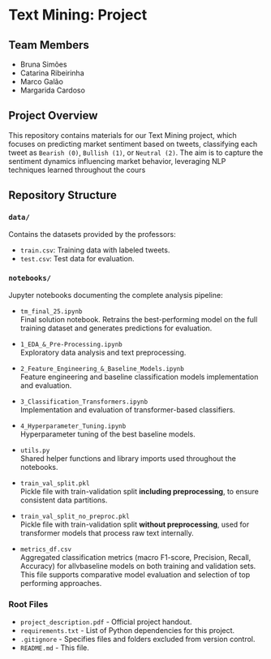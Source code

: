 # Text Mining: Project

## Team Members
- Bruna Simões  
- Catarina Ribeirinha  
- Marco Galão  
- Margarida Cardoso  

## Project Overview
This repository contains materials for our Text Mining project, which focuses on predicting market sentiment based on tweets, classifying each tweet as `Bearish (0)`, `Bullish (1)`, or `Neutral (2)`. The aim is to capture the sentiment dynamics influencing market behavior, leveraging NLP techniques learned throughout the cours

## Repository Structure

### `data/`
Contains the datasets provided by the professors:
- `train.csv`: Training data with labeled tweets.
- `test.csv`: Test data for evaluation.

### `notebooks/`
Jupyter notebooks documenting the complete analysis pipeline:

- `tm_final_25.ipynb`  
  Final solution notebook. Retrains the best-performing model on the full training dataset and generates predictions for evaluation.
  
- `1_EDA_&_Pre-Processing.ipynb`  
  Exploratory data analysis and text preprocessing.

- `2_Feature_Engineering_&_Baseline_Models.ipynb`  
  Feature engineering and baseline classification models implementation and evaluation.

- `3_Classification_Transformers.ipynb`  
  Implementation and evaluation of transformer-based classifiers.

- `4_Hyperparameter_Tuning.ipynb`  
  Hyperparameter tuning of the best baseline models.

- `utils.py`  
  Shared helper functions and library imports used throughout the notebooks.

- `train_val_split.pkl`  
  Pickle file with train-validation split **including preprocessing**, to ensure consistent data partitions.

- `train_val_split_no_preproc.pkl`  
  Pickle file with train-validation split **without preprocessing**, used for transformer models that process raw text internally.

- `metrics_df.csv`  
  Aggregated classification metrics (macro F1-score, Precision, Recall, Accuracy) for allvbaseline models on both training and validation sets. This file supports comparative model evaluation and selection of top performing approaches.

### Root Files
- `project_description.pdf` - Official project handout. 
- `requirements.txt` - List of Python dependencies for this project.
- `.gitignore` - Specifies files and folders excluded from version control.
- `README.md` - This file.
